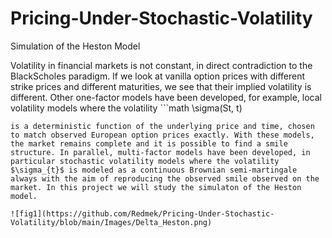 # Pricing-Under-Stochastic-Volatility
Simulation of the Heston Model

Volatility in financial markets is not constant, in direct contradiction to the BlackScholes paradigm. If we look at vanilla option prices with different strike prices and different maturities, we see that their implied volatility is different. Other one-factor models have been developed, for example, local volatility models where the volatility ```math 
\sigma(St, t) 
```
is a deterministic function of the underlying price and time, chosen to match observed European option prices exactly. With these models, the market remains complete and it is possible to find a smile structure. In parallel, multi-factor models have been developed, in particular stochastic volatility models where the volatility $\sigma_{t}$ is modeled as a continuous Brownian semi-martingale always with the aim of reproducing the observed smile observed on the market. In this project we will study the simulaton of the Heston model.

![fig1](https://github.com/Redmek/Pricing-Under-Stochastic-Volatility/blob/main/Images/Delta_Heston.png)
